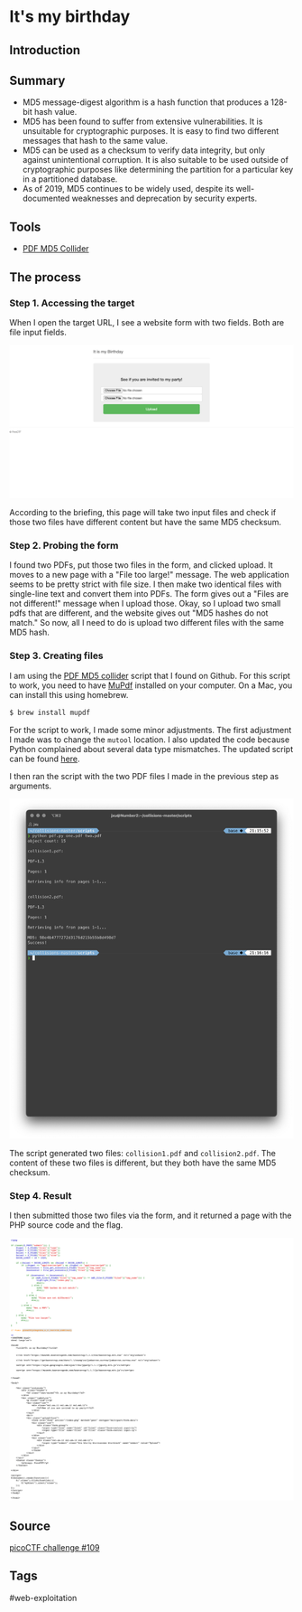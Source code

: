 # It's my birthday

## Introduction

## Summary

* MD5 message-digest algorithm is a hash function that produces a 128-bit hash value. 
* MD5 has been found to suffer from extensive vulnerabilities. It is unsuitable for cryptographic purposes. It is easy to find two different messages that hash to the same value. 
* MD5 can be used as a checksum to verify data integrity, but only against unintentional corruption. It is also suitable to be used outside of cryptographic purposes like determining the partition for a particular key in a partitioned database.
* As of 2019, MD5 continues to be widely used, despite its well-documented weaknesses and deprecation by security experts. 

## Tools

* [PDF MD5 Collider](https://github.com/corkami/collisions/blob/master/scripts/pdf.py)

## The process

### Step 1. Accessing the target

When I open the target URL, I see a website form with two fields. Both are file input fields. 

![](media/its-my-birthday-target.png)

According to the briefing, this page will take two input files and check if those two files have different content but have the same MD5 checksum.

### Step 2. Probing the form

I found two PDFs, put those two files in the form, and clicked upload. It moves to a new page with a "File too large!" message. The web application seems to be pretty strict with file size. I then make two identical files with single-line text and convert them into PDFs. The form gives out a "Files are not different!" message when I upload those. Okay, so I upload two small pdfs that are different, and the website gives out "MD5 hashes do not match." So now, all I need to do is upload two different files with the same MD5 hash.

### Step 3. Creating files

I am using the [PDF MD5 collider](https://github.com/corkami/collisions/blob/master/scripts/pdf.py) script that I found on Github. For this script to work, you need to have [MuPdf](https://mupdf.com/) installed on your computer. On a Mac, you can install this using homebrew.

```bash
$ brew install mupdf
```
For the script to work, I made some minor adjustments. The first adjustment I made was to change the `mutool` location. I also updated the code because Python complained about several data type mismatches. The updated script can be found [here](https://gist.github.com/joashxu/57fbc8c63e3f61dc94390f91329d18b7).

I then ran the script with the two PDF files I made in the previous step as arguments.

![](media/its-my-birthday-running.png)

The script generated two files: `collision1.pdf` and `collision2.pdf`. The content of these two files is different, but they both have the same MD5 checksum. 

### Step 4. Result

I then submitted those two files via the form, and it returned a page with the PHP source code and the flag.

![](media/its-my-birthday-final.png)

## Source

[picoCTF challenge #109](https://play.picoctf.org/practice/challenge/109)

## Tags
#web-exploitation
